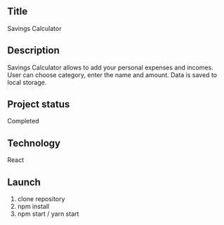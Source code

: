 ## Title
Savings Calculator

## Description
Savings Calculator allows to add your personal expenses and incomes. User can choose category, enter the name and amount. Data is saved to local storage.

## Project status
Completed

## Technology
React

## Launch
1. clone repository
2. npm install
3. npm start / yarn start
